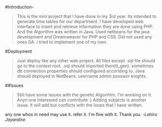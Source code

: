 #Introduction-
>This is the mini project that I have done in my 3rd year. Its intended to generate time tables for our department. I have developed web interface to insert and retrieve information they are done using PHP. And the Algorithm was written in Java. Used netbeans for the java development and Dreamweaver for PHP and CSS. Did not used any ones GA. I tried to implement one of my own.

#Deployment
>Just deploy like any other web project. All files except .sql file should go to the context root. .sql should imported then(tt_gen). sometimes db connection properties should configured accoriding to.
>Java should deployed in NetBeans.
> username admin passwor knights.

##Issues
> Still have some issues with the genetic Algorihtm. I'm working on it. Anyn one interesred can contribute :) 
> Adding subjects is another issue.  It will add but conflicts with the loops that  I have written.

any one whos in need may use it. refer it. I'm fine with it. Thank you.
-*Lahiru Jayaratne*